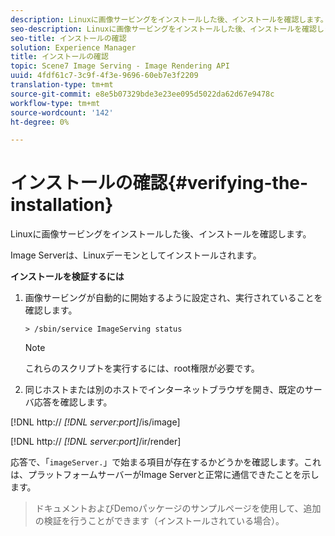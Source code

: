 ```yaml
---
description: Linuxに画像サービングをインストールした後、インストールを確認します。
seo-description: Linuxに画像サービングをインストールした後、インストールを確認します。
seo-title: インストールの確認
solution: Experience Manager
title: インストールの確認
topic: Scene7 Image Serving - Image Rendering API
uuid: 4fdf61c7-3c9f-4f3e-9696-60eb7e3f2209
translation-type: tm+mt
source-git-commit: e8e5b07329bde3e23ee095d5022da62d67e9478c
workflow-type: tm+mt
source-wordcount: '142'
ht-degree: 0%

---
```



# インストールの確認{#verifying-the-installation}

Linuxに画像サービングをインストールした後、インストールを確認します。

Image Serverは、Linuxデーモンとしてインストールされます。

**インストールを検証するには**

1. 画像サービングが自動的に開始するように設定され、実行されていることを確認します。

   `> /sbin/service ImageServing status`

   >[!NOTE]
   >
   >これらのスクリプトを実行するには、root権限が必要です。

1. 同じホストまたは別のホストでインターネットブラウザを開き、既定のサーバ応答を確認します。

[!DNL http:// *[!DNL server:port]*/is/image]

[!DNL http:// *[!DNL server:port]*/ir/render]

応答で、「`imageServer.`」で始まる項目が存在するかどうかを確認します。これは、プラットフォームサーバーがImage Serverと正常に通信できたことを示します。
>ドキュメントおよびDemoパッケージのサンプルページを使用して、追加の検証を行うことができます（インストールされている場合）。

